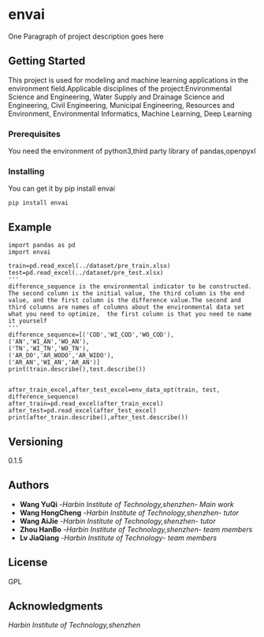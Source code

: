 # envai
 
One Paragraph of project description goes here
 
## Getting Started
 
This project is used for modeling and machine learning applications in the environment field.Applicable disciplines of the project:Environmental Science and Engineering, Water Supply and Drainage Science and Engineering, Civil Engineering, Municipal Engineering, Resources and Environment, Environmental Informatics, Machine Learning, Deep Learning
 
### Prerequisites
You need the environment of python3,third party library of pandas,openpyxl


### Installing
You can get it by pip install envai
```
pip install envai
```

 
## Example
```
import pandas as pd
import envai

train=pd.read_excel(../dataset/pre_train.xlsx)
test=pd.read_excel(../dataset/pre_test.xlsx)
'''
difference_sequence is the environmental indicator to be constructed. The second column is the initial value, the third column is the end value, and the first column is the difference value.The second and third columns are names of columns about the environmental data set what you need to optimize,  the first column is that you need to name it yourself
'''
difference_sequence=[('COD','WI_COD','WO_COD'),
('AN','WI_AN','WO_AN'),
('TN','WI_TN','WO_TN'),
('AR_DO','AR_WODO','AR_WIDO'),
('AR_AN','WI_AN','AR_AN')]
print(train.describe(),test.describe())


after_train_excel,after_test_excel=env_data_opt(train, test, difference_sequence)
after_train=pd.read_excel(after_train_excel)
after_test=pd.read_excel(after_test_excel)
print(after_train.describe(),after_test.describe())
```
## Versioning
 0.1.5

 
## Authors
 
* **Wang YuQi** -*Harbin Institute of Technology,shenzhen*- *Main work* 
* **Wang HongCheng** -*Harbin Institute of Technology,shenzhen*- *tutor* 
* **Wang AiJie** -*Harbin Institute of Technology,shenzhen*- *tutor* 
* **Zhou HanBo** -*Harbin Institute of Technology,shenzhen*- *team members* 
* **Lv JiaQiang** -*Harbin Institute of Technology*- *team members* 
 
 
## License
 
GPL
 
## Acknowledgments
*Harbin Institute of Technology,shenzhen*

